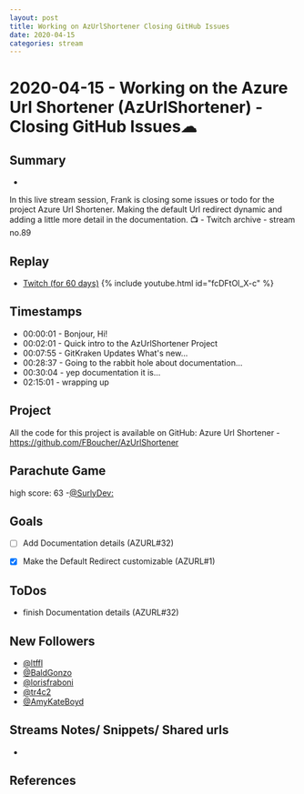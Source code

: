 ```yaml
---
layout: post
title: Working on AzUrlShortener Closing GitHub Issues
date: 2020-04-15
categories: stream
---
```



# 2020-04-15 - Working on the Azure Url Shortener (AzUrlShortener) - Closing GitHub Issues☁ 

## Summary
-

In this live stream session, Frank is closing some issues or todo for the project Azure Url Shortener. Making the default Url redirect dynamic and adding a little more detail in the documentation.
📺 - Twitch archive - stream no.89

## Replay


- [Twitch (for 60 days)](https://www.twitch.tv/videos/592747642)
{% include youtube.html id="fcDFtOl_X-c" %}
<br/><!--more-->


## Timestamps


- 00:00:01 - Bonjour, Hi!
- 00:02:01 - Quick intro to the AzUrlShortener Project
- 00:07:55 - GitKraken Updates What's new...
- 00:28:37 - Going to the rabbit hole about documentation...
- 00:30:04 - yep documentation it is...
- 02:15:01 - wrapping up


Project
-------

All the code for this project is available on GitHub: Azure Url Shortener - https://github.com/FBoucher/AzUrlShortener


Parachute Game
--------------

high score: 63 -[@SurlyDev:](https://www.twitch.tv/SurlyDev)

Goals
-----

- [ ] Add Documentation details (AZURL#32)
- [X] Make the Default Redirect customizable (AZURL#1)



ToDos
-----
- finish Documentation details (AZURL#32)


New Followers
-------------

- [@ltffl](https://www.twitch.tv/ltffl)
- [@BaldGonzo](https://www.twitch.tv/BaldGonzo)
- [@lorisfraboni](https://www.twitch.tv/lorisfraboni)
- [@tr4c2](https://www.twitch.tv/tr4c2)
- [@AmyKateBoyd](https://www.twitch.tv/AmyKateBoyd)



Streams Notes/ Snippets/ Shared urls
-----------------------------------

- 


References
----------

